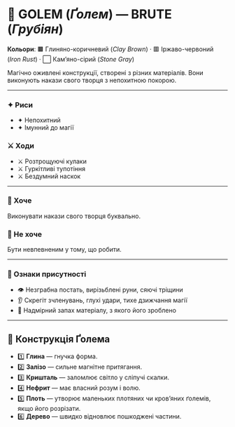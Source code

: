 # 🗿 GOLEM (*Ґолем*) — BRUTE (*Грубіян*)

**Кольори**: 🟫 Глиняно-коричневий (*Clay Brown*) · 🟥 Іржаво-червоний (*Iron Rust*) · ⬜ Кам’яно-сірий (*Stone Gray*)  

Магічно оживлені конструкції, створені з різних матеріалів. Вони виконують накази свого творця з непохитною покорою.  

---

### ✦ Риси
- ✦ Непохитний  
- ✦ Імунний до магії  

### ⚔️ Ходи
- ⚔️ Розтрощуючі кулаки  
- ⚔️ Гуркітливі тупотіння  
- ⚔️ Бездумний наскок  

---

### 💭 Хоче
Виконувати накази свого творця буквально.  

### 🚫 Не хоче
Бути невпевненим у тому, що робити.  

---

### 👀 Ознаки присутності
- 👁️ Незграбна постать, вирізьблені руни, сяючі тріщини  
- 👂 Скрегіт зчленувань, глухі удари, тихе дзижчання магії  
- 👃 Надмірний запах матеріалу, з якого його зроблено  

---

## 🧱 Конструкція Ґолема
- 1️⃣ **Глина** — гнучка форма.  
- 2️⃣ **Залізо** — сильне магнітне притягання.  
- 3️⃣ **Кришталь** — заломлює світло у сліпучі скалки.  
- 4️⃣ **Нефрит** — має власний розум і волю.  
- 5️⃣ **Плоть** — утворює маленьких плотяних чи кров’яних ґолемів, якщо його розрізати.  
- 6️⃣ **Дерево** — швидко відновлює пошкоджені частини.  
